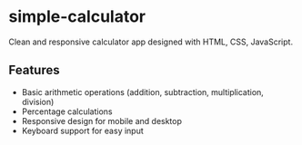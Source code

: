 # simple-calculator
Clean and responsive calculator app designed with HTML, CSS, JavaScript.

## Features

- Basic arithmetic operations (addition, subtraction, multiplication, division)
- Percentage calculations
- Responsive design for mobile and desktop
- Keyboard support for easy input

